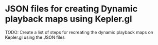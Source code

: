 # JSON files for creating Dynamic playback maps using Kepler.gl

TODO: Create a list of steps for recreating the dynamic playback maps on Kepler.gl using the JSON files
